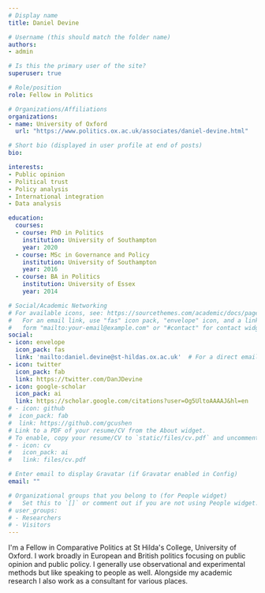 ```yaml
---
# Display name
title: Daniel Devine

# Username (this should match the folder name)
authors:
- admin

# Is this the primary user of the site?
superuser: true

# Role/position
role: Fellow in Politics

# Organizations/Affiliations
organizations:
- name: University of Oxford
  url: "https://www.politics.ox.ac.uk/associates/daniel-devine.html"

# Short bio (displayed in user profile at end of posts)
bio:

interests:
- Public opinion
- Political trust
- Policy analysis 
- International integration
- Data analysis

education:
  courses:
  - course: PhD in Politics
    institution: University of Southampton
    year: 2020
  - course: MSc in Governance and Policy
    institution: University of Southampton
    year: 2016
  - course: BA in Politics
    institution: University of Essex
    year: 2014

# Social/Academic Networking
# For available icons, see: https://sourcethemes.com/academic/docs/page-builder/#icons
#   For an email link, use "fas" icon pack, "envelope" icon, and a link in the
#   form "mailto:your-email@example.com" or "#contact" for contact widget.
social:
- icon: envelope
  icon_pack: fas
  link: 'mailto:daniel.devine@st-hildas.ox.ac.uk'  # For a direct email link, use "mailto:daniel.devine@st-hildas.ox.ac.uk".
- icon: twitter
  icon_pack: fab
  link: https://twitter.com/DanJDevine
- icon: google-scholar
  icon_pack: ai
  link: https://scholar.google.com/citations?user=Og5UltoAAAAJ&hl=en
# - icon: github
#  icon_pack: fab
#  link: https://github.com/gcushen
# Link to a PDF of your resume/CV from the About widget.
# To enable, copy your resume/CV to `static/files/cv.pdf` and uncomment the lines below.
# - icon: cv
#   icon_pack: ai
#   link: files/cv.pdf

# Enter email to display Gravatar (if Gravatar enabled in Config)
email: ""

# Organizational groups that you belong to (for People widget)
#   Set this to `[]` or comment out if you are not using People widget.
# user_groups:
# - Researchers
# - Visitors
---
```


I'm a Fellow in Comparative Politics at St Hilda's College, University of Oxford. I work broadly in European and British politics focusing on public opinion and public policy. I generally use observational and experimental methods but like speaking to people as well. Alongside my academic research I also work as a consultant for various places. 

